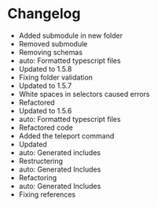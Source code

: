 # Changelog 
- Added submodule in new folder
- Removed submodule
- Removing schemas
- auto: Formatted typescript files
- Updated to 1.5.8
- Fixing folder validation
- Updated to 1.5.7
- White spaces in selectors caused errors
- Refactored
- Updated to 1.5.6
- auto: Formatted typescript files
- Refactored code
- Added the teleport command
- Updated
- auto: Generated includes
- Restructering
- auto: Generated Includes
- Refactoring
- auto: Generated Includes
- Fixing references